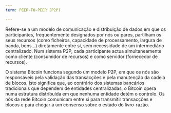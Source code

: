 ```yaml
---
term: PEER-TO-PEER (P2P)

---
```

Refere-se a um modelo de comunicação e distribuição de dados em que os participantes, frequentemente designados por nós ou pares, partilham os seus recursos (como ficheiros, capacidade de processamento, largura de banda, bens...) diretamente entre si, sem necessidade de um intermediário centralizado. Num sistema P2P, cada participante actua simultaneamente como cliente (consumidor de recursos) e como servidor (fornecedor de recursos).

O sistema Bitcoin funciona segundo um modelo P2P, em que os nós são responsáveis pela validação das transacções e pela manutenção da cadeia de blocos. Isto significa que, ao contrário dos sistemas bancários tradicionais que dependem de entidades centralizadas, o Bitcoin opera numa estrutura distribuída em que nenhuma entidade detém o controlo. Os nós da rede Bitcoin comunicam entre si para transmitir transacções e blocos e para chegar a um consenso sobre o estado do livro-razão.